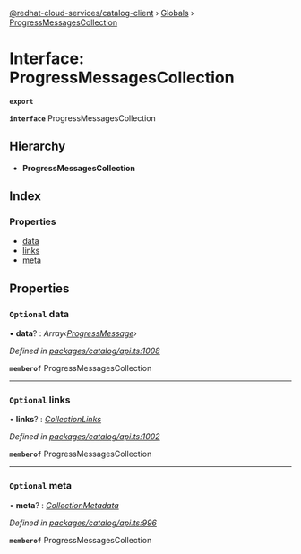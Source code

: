 [@redhat-cloud-services/catalog-client](../README.md) › [Globals](../globals.md) › [ProgressMessagesCollection](progressmessagescollection.md)

# Interface: ProgressMessagesCollection

**`export`** 

**`interface`** ProgressMessagesCollection

## Hierarchy

* **ProgressMessagesCollection**

## Index

### Properties

* [data](progressmessagescollection.md#optional-data)
* [links](progressmessagescollection.md#optional-links)
* [meta](progressmessagescollection.md#optional-meta)

## Properties

### `Optional` data

• **data**? : *Array‹[ProgressMessage](progressmessage.md)›*

*Defined in [packages/catalog/api.ts:1008](https://github.com/RedHatInsights/javascript-clients/blob/master/packages/catalog/api.ts#L1008)*

**`memberof`** ProgressMessagesCollection

___

### `Optional` links

• **links**? : *[CollectionLinks](collectionlinks.md)*

*Defined in [packages/catalog/api.ts:1002](https://github.com/RedHatInsights/javascript-clients/blob/master/packages/catalog/api.ts#L1002)*

**`memberof`** ProgressMessagesCollection

___

### `Optional` meta

• **meta**? : *[CollectionMetadata](collectionmetadata.md)*

*Defined in [packages/catalog/api.ts:996](https://github.com/RedHatInsights/javascript-clients/blob/master/packages/catalog/api.ts#L996)*

**`memberof`** ProgressMessagesCollection
